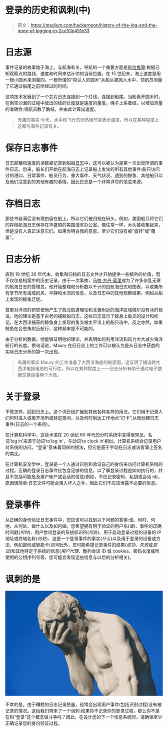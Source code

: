 # 登录的历史和讽刺(中)

> 原文：<https://medium.com/hackernoon/history-of-the-log-and-the-irony-of-logging-in-2cc53e451e33>

# 日志源

事件记录的故事始于海上，与航海有关。导航的一个重要方面是[航位推算](https://en.wikipedia.org/wiki/Dead_reckoning):根据已知观察点的路线、速度和时间来估计你的当前位置。在 15 世纪末，海上速度是用一根小圆木来测量的。一根所谓的“荷兰人的圆木”从船头被抛入水中，领航员测量了它通过船尾之前所经过的时间。

这项技术发展到了一个芯片日志连接到一个灯线，连接到船尾。当船离开圆木时，在倒空沙漏的过程中放出的线的长度就是速度的量度。绳子上系着结，以增加测量的准确性:领航员数了数结，并由此计算出速度。

> 有趣的事实:今天，水手和飞行员仍然用节来表示速度，所以在某种程度上这都与事件记录有关。

# 保存日志事件

日志颠簸和速度的读数被记录到船舶[日志](https://en.wikipedia.org/wiki/Logbook)中，这可以被认为是第一次出现所谓的事件日志。后来，船长们开始在航海日志上记录船上发生的所有其他事件:船只访问过的港口、日常事件、船员行为、重大事件、天气状况、遇到的鲸鱼、其他船只以及他们注意到的其他有趣的事情。因此日志是一个非常详尽的信息来源。

# 存档日志

那些书装满后没有理由留在船上，所以它们被归档在码头。例如，美国船只将它们的存档航海日志保存在华盛顿的美国海军办公室。像往常一样，木头被收集起来，但是没有人真正注意它们。如果你明白我的意思，至少它们没有被“旋转”或“覆盖”。

# 日志分析

直到 19 世纪 30 年代末，收集和归档的日志文件才开始提供一些额外的价值，而不仅仅是档案中的历史记录。由于一次事故，[马修·方丹·莫里](https://en.wikipedia.org/wiki/Matthew_Fontaine_Maury)成为了许多杂乱无章的航海日志的管理员。他开始整理和分析数以千计的旧航海日志和图表，以收集所有季节所有海域的风、平静和水流的信息，以及日志中的其他观察结果，例如从船上发现的鲸鱼迁徙。

莫里对洋流的研究使他产生了西北航道理论和北极附近的海洋区域偶尔没有冰的假设。他的理论是基于古老的捕鲸船日志，这些日志显示了鲸身上鱼叉的设计和标记。在大西洋捕获的鲸鱼身上发现的鱼叉被太平洋上的船只击中，反之亦然，如果鲸鱼在合恩角附近航行，这种频率是不可能的。

由于分析的数据，他能够证明他的理论，并表明如何利用洋流和风力大大减少海洋航行的长度。换句话说，Maury 在旧日志上的工作可以被认为是从日志中获益的实际日志分析的第一次出现。

> 有趣的事实:Maury 的工作准备了大西洋海底的剖面图，这证明了铺设跨大西洋电报电缆的可行性，所以在某种程度上——日志分析有助于通过电子数据交换连接两个大陆。

# 关于登录

不管怎样，回到日志上。这个词已经扩展到其他各种各样的用法。它们用于记录人们何时进入或离开场所或特定房间，以及何时到达工作地点“打卡”,从而创建日志事件(日志的一个条目)。

在计算机科学中，这些术语在 20 世纪 60 年代的分时系统中变得很常见。名词‘log in’来源于动词‘to’log in’，与动词‘to clock in’相似。计算机系统会记录用户对系统的访问。“登录”意味着同样的想法，但它是基于手动在日志或访客簿上签名的类比。

在计算机安全学中，登录是一个人通过识别和验证自己的身份来访问计算机系统的过程。正确的登录日志事件应包含足够的信息，以了解登录过程是如何执行的，并且不包括可能危及用户帐户或会话的信息(例如，不应记录密码、私钥或会话 id)。原因很简单:日志文件可能会落入坏人之手，因此它们不应该泄露不必要的信息。

# 登录事件

从正确的身份验证日志事件中，您应该可以找到以下问题的答案:谁、何时、何地、从何处、做什么以及如何做。您希望拥有用于验证的用户名(*谁*)、事件的正确时间戳(*何时*)、用户尝试登录的系统标识符(*何处*)、用于启动登录过程的设备的 IP 地址或终端名称(*何处*)、这是一个登录事件的事实(*什么*)以及用于登录的设备或方法，例如密码或智能卡(*如何*此外，您可能希望记录事件的结果(*成功*、*失败*或*尝试*)和其他特定于系统的信息(*用户代理*、散列会话 ID 或 cookies、密码长度或所使用的公钥序列号等，您可能会发现这些信息与以后的分析相关)。

# 讽刺的是

![](img/4c292a8329ade4146c9b5767cc0995d4.png)

不幸的是，由于糟糕的日志记录质量，经常会出现用户事件(包括识别过程)没有被记录的情况。这给我们带来了一个讽刺:如果你不记录你的登录过程，那么你不是在和“登录”这个概念做斗争吗？因此，在设计您的下一个信息系统时，请确保至少正确记录您的身份验证过程。